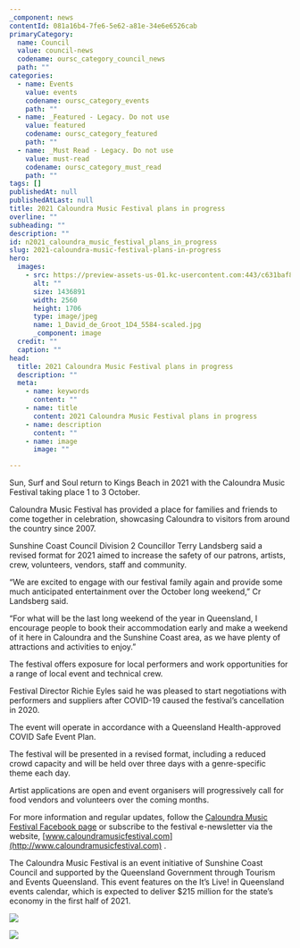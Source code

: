 ```yaml
---
_component: news
contentId: 081a16b4-7fe6-5e62-a81e-34e6e6526cab
primaryCategory:
  name: Council
  value: council-news
  codename: oursc_category_council_news
  path: ""
categories:
  - name: Events
    value: events
    codename: oursc_category_events
    path: ""
  - name: _Featured - Legacy. Do not use
    value: featured
    codename: oursc_category_featured
    path: ""
  - name: _Must Read - Legacy. Do not use
    value: must-read
    codename: oursc_category_must_read
    path: ""
tags: []
publishedAt: null
publishedAtLast: null
title: 2021 Caloundra Music Festival plans in progress
overline: ""
subheading: ""
description: ""
id: n2021_caloundra_music_festival_plans_in_progress
slug: 2021-caloundra-music-festival-plans-in-progress
hero:
  images:
    - src: https://preview-assets-us-01.kc-usercontent.com:443/c631baf8-1b46-001f-580c-d0001b68b4a8/b660e25d-1674-4923-891f-759f6496822a/1_David_de_Groot_1D4_5584-scaled.jpg
      alt: ""
      size: 1436891
      width: 2560
      height: 1706
      type: image/jpeg
      name: 1_David_de_Groot_1D4_5584-scaled.jpg
      _component: image
  credit: ""
  caption: ""
head:
  title: 2021 Caloundra Music Festival plans in progress
  description: ""
  meta:
    - name: keywords
      content: ""
    - name: title
      content: 2021 Caloundra Music Festival plans in progress
    - name: description
      content: ""
    - name: image
      image: ""

---
```

Sun, Surf and Soul return to Kings Beach in 2021 with the Caloundra Music Festival taking place 1 to 3 October.

Caloundra Music Festival has provided a place for families and friends to come together in celebration, showcasing Caloundra to visitors from around the country since 2007.

Sunshine Coast Council Division 2 Councillor Terry Landsberg said a revised format for 2021 aimed to increase the safety of our patrons, artists, crew, volunteers, vendors, staff and community.

“We are excited to engage with our festival family again and provide some much anticipated entertainment over the October long weekend,” Cr Landsberg said.

“For what will be the last long weekend of the year in Queensland, I encourage people to book their accommodation early and make a weekend of it here in Caloundra and the Sunshine Coast area, as we have plenty of attractions and activities to enjoy.”

The festival offers exposure for local performers and work opportunities for a range of local event and technical crew.

Festival Director Richie Eyles said he was pleased to start negotiations with performers and suppliers after COVID-19 caused the festival’s cancellation in 2020.

The event will operate in accordance with a Queensland Health-approved COVID Safe Event Plan.

The festival will be presented in a revised format, including a reduced crowd capacity and will be held over three days with a genre-specific theme each day.

Artist applications are open and event organisers will progressively call for food vendors and volunteers over the coming months.

For more information and regular updates, follow the [Caloundra Music Festival Facebook page](https://www.facebook.com/caloundramusicfestival/)
&#x20;or subscribe to the festival e-newsletter via the website, [www.caloundramusicfestival.com](http://www.caloundramusicfestival.com)
.

The Caloundra Music Festival is an event initiative of Sunshine Coast Council and supported by the Queensland Government through Tourism and Events Queensland. This event features on the It’s Live! in Queensland events calendar, which is expected to deliver $215 million for the state’s economy in the first half of 2021.

![](https://preview-assets-us-01.kc-usercontent.com:443/c631baf8-1b46-001f-580c-d0001b68b4a8/ef832cb3-186a-44aa-b715-7d4978308aa7/Funky-Forest_Sharna-Taylor-scaled.jpg)

![](https://preview-assets-us-01.kc-usercontent.com:443/c631baf8-1b46-001f-580c-d0001b68b4a8/da3708dd-4252-437d-baf3-4d1952d0c926/vollys_entrance-gate-2_Colin_McLellan_Day_1_-scaled.jpg)
